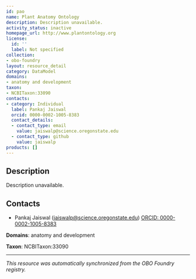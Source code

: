 ```yaml
---
id: pao
name: Plant Anatomy Ontology
description: Description unavailable.
activity_status: inactive
homepage_url: http://www.plantontology.org
license:
  id: ''
  label: Not specified
collection:
- obo-foundry
layout: resource_detail
category: DataModel
domains:
- anatomy and development
taxon:
- NCBITaxon:33090
contacts:
- category: Individual
  label: Pankaj Jaiswal
  orcid: 0000-0002-1005-8383
  contact_details:
  - contact_type: email
    value: jaiswalp@science.oregonstate.edu
  - contact_type: github
    value: jaiswalp
products: []
---
```


## Description

Description unavailable.

## Contacts

- Pankaj Jaiswal (jaiswalp@science.oregonstate.edu) [ORCID: 0000-0002-1005-8383](https://orcid.org/0000-0002-1005-8383)

**Domains**: anatomy and development

**Taxon**: NCBITaxon:33090

---

*This resource was automatically synchronized from the OBO Foundry registry.*
